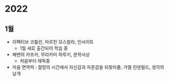 # 2022

## 1월

- 이펙티브 코틀린, 마르친 모스칼라, 인사이트
  - 1월 새로 출간되어 학습 중
- 해변의 카프카, 무라카미 하루키, 문학사상
  - 처음부터 재독중
- 마음 면역력 : 절망의 시간에서 자신감과 자존감을 되찾아줄, 가엘 린덴필드, 생각의날개

